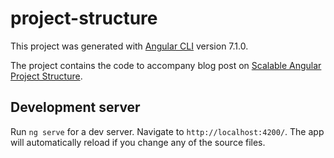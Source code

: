 # project-structure

This project was generated with [Angular CLI](https://github.com/angular/angular-cli) version 7.1.0.

The project contains the code to accompany blog post on [Scalable Angular Project Structure](https://onthecode.co.uk/scalable-angular-project-structure/).

## Development server

Run `ng serve` for a dev server. Navigate to `http://localhost:4200/`. The app will automatically reload if you change any of the source files.


